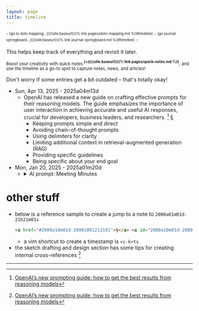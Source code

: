 ```yaml
---
layout: page
title: timeline
---
```


<sup><sub> :: </sub></sup>
<sup><sub>[go to dots mapping...]({{site.baseurl}}{% link pages/dots-mapping.md %}#timeline)</sub></sup>
<sup><sub> :: </sub></sup>
<sup><sub>[go journal springboard...]({{site.baseurl}}{% link journal-springboard.md %}#timeline)</sub></sup>
<sup><sub> :: </sub></sup>

This helps keep track of everything and revisit it later.

<sup>Boost your creativity with quick notes **<sup>[+]({{site.baseurl}}{% link pages/quick-notes.md %})</sup>**,
and use the timeline as a go-to spot to capture notes, news, and articles!</sup>

Don't worry if some entries get a bit outdated – that's totally okay!

- Sun, Apr 13, 2025 - 2025a04m13d
  - OpenAI has released a new guide on crafting effective prompts for their reasoning models. The guide emphasizes the importance of user interaction in achieving accurate and useful AI responses, crucial for developers, business leaders, and researchers. [^1]
    <a href="#2025a04m13d-20250425214325">§</a> <a id="2025a04m13d-20250425214325"></a>
    - Keeping prompts simple and direct
    - Avoiding chain-of-thought prompts
    - Using delimiters for clarity
    - Limiting additional context in retrieval-augmented generation (RAG)
    - Providing specific guidelines
    - Being specific about your end goal
- Mon, Jan 20, 2025 - 2025a01m20d
  - <details markdown="block"><summary>AI prompt: Meeting Minutes</summary>
     
    ```
    You are an expert in creating meeting minutes from a given transcript of 
    the meeting. At the same time, you are also an expert document analyzer and 
    knowledge extractor. Go through the meeting transcript and create professional 
    meeting minutes with the mentioned structure. 

    <transcript>
    {{meeting_transcript.docx}}
    </transcript>

    <structure>
    - Main Points discussed. 
    - Main decisions, resolutions, and agreements. 
    - Summary of differing opinions, if relevant. 
    - Action Items: Tasks assigned, who is responsible, and deadlines. 
    - Follow-Ups: Items to revisit in future meetings. 
    </structure>

    <Instructions> 
    - Do not make up anything. Do not add any insights from your side. 
    - Keep the minutes objective and factual.
    - Avoid unnecessary details.
    - Ensure clarity for future reference.
    - The minutes should strictly revolve around the <structure>
    - Slightly elaborate the minutes so that they are self-contained and self-explanatory.  
    </Instructions>
    ```
    
    - <details markdown="block"><summary>Refining the Prompt</summary>
       
       
      Refining the Prompt with Anthropic’s Workbench or OpenAI’s Prompt Improver. <sup>[+]({{site.baseurl}}{% link journal-springboard.md %}#generate-prompt-tool)</sup>
      ```
      The prompt aims to create meeting minutes from a transcript file 
      (meeting_transcript.docx). Improve the overall quality of the prompt by 
      setting better and more detailed instructions and structure of the meeting 
      minutes.
      ```
      ```
      You are an expert in creating professional meeting minutes from transcripts. 
      Your task is to analyze the provided meeting transcript and generate clear, 
      concise, and objective meeting minutes. 

      Here is the meeting transcript you need to analyze:

      <meeting_transcript>
      {{meeting_transcript.docx}}
      </meeting_transcript>

      Before composing the final meeting minutes, please analyze the transcript and 
      organize your thoughts inside the following structure:

      <transcript_breakdown>
      1. Main Points Discussed:
         - List the key topics covered in the meeting
         - For each point, provide a relevant quote from the transcript
      2. Main Decisions, Resolutions, and Agreements:
         - Summarize any important decisions or agreements reached
         - Include a verbatim quote that supports each decision or agreement
      3. Differing Opinions:
         - If relevant, briefly note any significant disagreements or alternative viewpoints
         - Quote the differing opinions directly from the transcript
      4. Action Items:
         - List tasks assigned, responsible parties, and deadlines
         - Include the exact wording used when assigning each task
      5. Follow-Up Items:
         - Note any topics or issues to be revisited in future meetings
         - Provide a quote that indicates why this item needs follow-up
      </transcript_breakdown>

      After completing your analysis, compose the meeting minutes according to the 
      following guidelines:

      1. Structure: Use the following format for the final minutes:
         - Main Points Discussed
         - Main Decisions, Resolutions, and Agreements
         - Summary of Differing Opinions (if relevant)
         - Action Items: Tasks assigned, who is responsible, and deadlines
         - Follow-Ups: Items to revisit in future meetings
      2. Content Guidelines:
         - Stick strictly to the information provided in the transcript
         - Do not add any insights or information not present in the transcript
         - Keep the minutes objective and factual
         - Avoid unnecessary details
         - Ensure clarity for future reference
      3. Writing Style:
         - Use clear, concise language
         - Present information in bullet points where appropriate. Do not create more than one level of bulleted points. 
         - Use a professional, neutral tone throughout
         - Slightly elaborate the minutes so that they are self-contained and self-explanatory.  
       
      Here's an example of the desired output format (note that this is a generic 
      example and should not influence the content of your minutes):

      <example_format>
      Meeting Minutes
      Meeting Title: Certification, Module Development, and Piloting Progress
      Date: [Insert Date]
      Location: [Insert Location/Virtual]
      Participants: [List Key Participants]
      Main Points Discussed:
      • [Point 1]
      • [Point 2]
      • [Point 3]
      Main Decisions, Resolutions, and Agreements:
      • [Decision 1]
      • [Agreement 1]
      Summary of Differing Opinions:
      • [Opinion 1] vs [Opinion 2]
      Action Items:
      • [Task 1] - Responsible: [Name], Deadline: [Date]
      • [Task 2] - Responsible: [Name], Deadline: [Date]
      Follow-Ups:
      • [Item 1] to be discussed in the next meeting
      • [Item 2] to be reviewed by [Date]
      </example_format>

      Please proceed with your analysis and then compose the meeting minutes based 
      on the provided transcript.
      ```
      ```
      Create professional meeting minutes from the provided meeting transcript file. 
      Use the following instructions and structure to ensure clarity and completeness.

      # Transcript

      - **File**: {{meeting_transcript.docx}}

      # Meeting Minutes Structure

      - **Main Points Discussed**: Identify and summarize key discussions during the meeting.
      - **Main Decisions, Resolutions, and Agreements**: Document agreed outcomes and consensus reached.
      - **Summary of Differing Opinions (if relevant)**: Detail any contrasting viewpoints expressed.
      - **Action Items**: List tasks assigned, responsible parties, and deadlines.
      - **Follow-Ups**: Note items scheduled for future revisiting.

      # Instructions

      - Maintain factual and objective minutes.
      - Exclude any imaginative content or personal insights.
      - Keep details concise, yet self-contained and explanatory.
      - Ensure clarity and usefulness for future reference.
      - Adhere strictly to the provided structure.
      - Elaborate on sections as needed to ensure comprehension without additional context. 

      # Output Format

      Develop the minutes in a structured document, adhering to the specified categories under "Meeting Minutes Structure." Each section should be clear and organized for easy reference. 

      # Notes

      - Be precise in capturing action items and follow-up tasks.
      - Maintain objectivity without inferring additional information not present in the transcript.
      ```
      </details>
    </details>

# other stuff

- below is a reference sample to create a jump to a note to `2000a01m01d-21h21m01s`
  ```html
  <a href="#2000a10m01d-20001001212101">§</a> <a id="2000a10m01d-20001001212101"></a>
  ```
  - a vim shortcut to create a timestamp is `<c-k>ts`
- the sketch drafting and design section has some tips for creating internal cross-references [^1]

------

[^1]: [OpenAI’s new prompting guide: how to get the best results from reasoning models](https://blog.stackademic.com/openais-new-prompting-guide-how-to-get-the-best-results-from-reasoning-models-354a6adf76c2)
